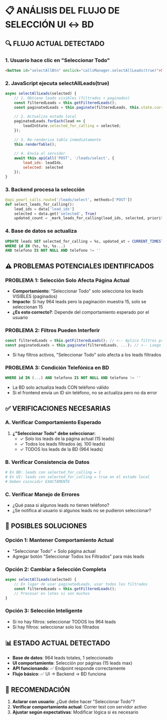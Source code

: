 # 📋 ANÁLISIS DEL FLUJO DE SELECCIÓN UI ↔ BD

## 🔍 FLUJO ACTUAL DETECTADO

### 1. **Usuario hace clic en "Seleccionar Todo"**
```html
<button id="selectAllBtn" onclick="callsManager.selectAllLeads(true)">Seleccionar Todo</button>
```

### 2. **JavaScript ejecuta selectAllLeads(true)**
```javascript
async selectAllLeads(selected) {
    // 1. Obtiene leads visibles (filtrados + paginados)
    const filteredLeads = this.getFilteredLeads();
    const paginatedLeads = this.paginate(filteredLeads, this.state.currentPage, this.state.itemsPerPage);
    
    // 2. Actualiza estado local
    paginatedLeads.forEach(lead => {
        leadInState.selected_for_calling = selected;
    });
    
    // 3. Re-renderiza tabla inmediatamente
    this.renderTable();
    
    // 4. Envía al servidor
    await this.apiCall('POST', '/leads/select', {
        lead_ids: leadIds,
        selected: selected
    });
}
```

### 3. **Backend procesa la selección**
```python
@api_pearl_calls.route('/leads/select', methods=['POST'])
def select_leads_for_calling():
    lead_ids = data['lead_ids']
    selected = data.get('selected', True)
    updated_count = _mark_leads_for_calling(lead_ids, selected, priority)
```

### 4. **Base de datos se actualiza**
```sql
UPDATE leads SET selected_for_calling = %s, updated_at = CURRENT_TIMESTAMP
WHERE id IN (%s, %s, %s...)
AND telefono IS NOT NULL AND telefono != ''
```

## ⚠️ PROBLEMAS POTENCIALES IDENTIFICADOS

### **PROBLEMA 1: Selección Solo Afecta Página Actual**
- **Comportamiento**: "Seleccionar Todo" solo selecciona los leads VISIBLES (paginados)
- **Impacto**: Si hay 964 leads pero la paginación muestra 15, solo se seleccionan 15
- **¿Es esto correcto?**: Depende del comportamiento esperado por el usuario

### **PROBLEMA 2: Filtros Pueden Interferir**
```javascript
const filteredLeads = this.getFilteredLeads(); // <-- Aplica filtros primero
const paginatedLeads = this.paginate(filteredLeads, ...); // <-- Luego pagina
```
- Si hay filtros activos, "Seleccionar Todo" solo afecta a los leads filtrados

### **PROBLEMA 3: Condición Telefónica en BD**
```sql
WHERE id IN (...) AND telefono IS NOT NULL AND telefono != ''
```
- La BD solo actualiza leads CON teléfono válido
- Si el frontend envía un ID sin teléfono, no se actualiza pero no da error

## ✅ VERIFICACIONES NECESARIAS

### **A. Verificar Comportamiento Esperado**
1. **¿"Seleccionar Todo" debe seleccionar:**
   - ✓ Solo los leads de la página actual (15 leads)
   - ✓ Todos los leads filtrados (ej. 100 leads)
   - ✓ TODOS los leads de la BD (964 leads)

### **B. Verificar Consistencia de Datos**
```python
# En BD: leads con selected_for_calling = 1
# En UI: leads con selected_for_calling = true en el estado local
# Deben coincidir EXACTAMENTE
```

### **C. Verificar Manejo de Errores**
- ¿Qué pasa si algunos leads no tienen teléfono?
- ¿Se notifica al usuario si algunos leads no se pudieron seleccionar?

## 🔧 POSIBLES SOLUCIONES

### **Opción 1: Mantener Comportamiento Actual**
- "Seleccionar Todo" = Solo página actual
- Agregar botón "Seleccionar Todos los Filtrados" para más leads

### **Opción 2: Cambiar a Selección Completa**
```javascript
async selectAllLeads(selected) {
    // En lugar de usar paginatedLeads, usar todos los filtrados
    const filteredLeads = this.getFilteredLeads();
    // Procesar en lotes si son muchos
}
```

### **Opción 3: Selección Inteligente**
- Si no hay filtros: seleccionar TODOS los 964 leads
- Si hay filtros: seleccionar solo los filtrados

## 📊 ESTADO ACTUAL DETECTADO
- **Base de datos**: 964 leads totales, 1 seleccionado
- **UI comportamiento**: Selección por páginas (15 leads max)
- **API funcionando**: ✅ Endpoint responde correctamente
- **Flujo básico**: ✅ UI → Backend → BD funciona

## 🎯 RECOMENDACIÓN
1. **Aclarar con usuario**: ¿Qué debe hacer "Seleccionar Todo"?
2. **Verificar comportamiento actual**: Correr test con servidor activo
3. **Ajustar según expectativas**: Modificar lógica si es necesario